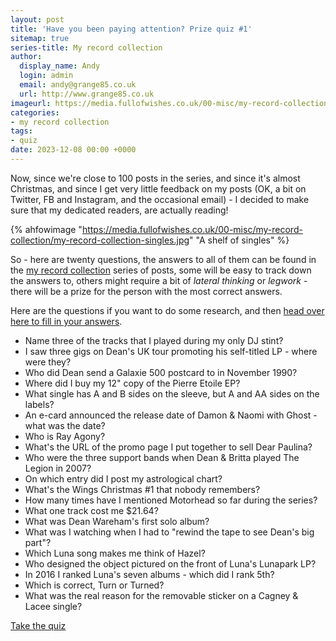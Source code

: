 ```yaml
---
layout: post
title: 'Have you been paying attention? Prize quiz #1'
sitemap: true
series-title: My record collection
author:
  display_name: Andy
  login: admin
  email: andy@grange85.co.uk
  url: http://www.grange85.co.uk
imageurl: https://media.fullofwishes.co.uk/00-misc/my-record-collection/my-record-collection-singles.jpg
categories:
- my record collection
tags:
- quiz
date: 2023-12-08 00:00 +0000
---
```

Now, since we're close to 100 posts in the series, and since it's almost Christmas, and since I get very little feedback on my posts (OK, a bit on Twitter, FB and Instagram, and the occasional email) - I decided to make sure that my dedicated readers, are actually reading!

{% ahfowimage "https://media.fullofwishes.co.uk/00-misc/my-record-collection/my-record-collection-singles.jpg" "A shelf of singles" %}

So - here are twenty questions, the answers to all of them can be found in the [my record collection](/category/my-record-collection/) series of posts, some will be easy to track down the answers to, others might require a bit of _lateral thinking_ or _legwork_ - there will be a prize for the person with the most correct answers.

Here are the questions if you want to do some research, and then [head over here to fill in your answers](https://forms.gle/oU2JoyUa6vChDhaJ6).

<!--more-->

 - Name three of the tracks that I played during my only DJ stint?
 - I saw three gigs on Dean's UK tour promoting his self-titled LP - where were they?
 - Who did Dean send a Galaxie 500 postcard to in November 1990?
 - Where did I buy my 12" copy of the Pierre Etoile EP?
 - What single has A and B sides on the sleeve, but A and AA sides on the labels?
 - An e-card announced the release date of Damon & Naomi with Ghost - what was the date?
 - Who is Ray Agony?
 - What's the URL of the promo page I put together to sell Dear Paulina?
 - Who were the three support bands when Dean & Britta played The Legion in 2007?
 - On which entry did I post my astrological chart?
 - What's the Wings Christmas #1 that nobody remembers?
 - How many times have I mentioned Motorhead so far during the series?
 - What one track cost me $21.64?
 - What was Dean Wareham's first solo album?
 - What was I watching when I had to "rewind the tape to see Dean's big part"?
 - Which Luna song makes me think of Hazel?
 - Who designed the object pictured on the front of Luna's Lunapark LP?
 - In 2016 I ranked Luna's seven albums - which did I rank 5th?
 - Which is correct, Turn or Turned?
 - What was the real reason for the removable sticker on a Cagney & Lacee single?

<a class="btn btn-primary" href="https://forms.gle/oU2JoyUa6vChDhaJ6" role="button">Take the quiz</a>

